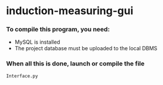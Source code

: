 # induction-measuring-gui

### To compile this program, you need:
- MySQL is installed
- The project database must be uploaded to the local DBMS

### When all this is done, launch or compile the file 
    Interface.py